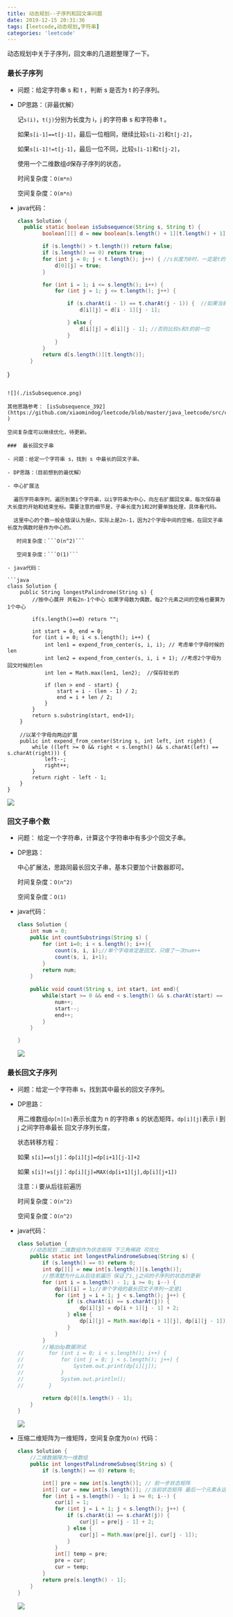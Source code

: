 ```yaml
---
title: 动态规划--子序列和回文串问题
date: 2019-12-15 20:31:36
tags: [leetcode,动态规划,字符串]
categories: 'leetcode'
---
```


动态规划中关于子序列，回文串的几道题整理了一下。

<!--more-->

### 最长子序列

- 问题：给定字符串 s 和 t ，判断 s 是否为 t 的子序列。

- DP思路：（非最优解）

  记```s(i)```，```t(j)```分别为长度为 i，j 的字符串 s 和字符串 t 。

  如果```s[i-1]==t[j-1]```，最后一位相同，继续比较```s[i-2]```和```t[j-2]```，

  如果```s[i-1]!=t[j-1]```，最后一位不同，比较```s[i-1]```和```t[j-2]```，

  使用一个二维数组d保存子序列的状态，

  时间复杂度：```O(m*n)```

  空间复杂度：```O(m*n)```

- java代码：

  ```java
  class Solution {
  	public static boolean isSubsequence(String s, String t) {
          boolean[][] d = new boolean[s.length() + 1][t.length() + 1];
  
          if (s.length() > t.length()) return false;
          if (s.length() == 0) return true;
          for (int j = 0; j < t.length(); j++) { //s长度为0时，一定是t的子序列
              d[0][j] = true;
          }
  
          for (int i = 1; i <= s.length(); i++) {
              for (int j = 1; j <= t.length(); j++) {
  
                  if (s.charAt(i - 1) == t.charAt(j - 1)) {  //如果当前的最后一位相同 比较s的																前一位和t的前一位
                      d[i][j] = d[i - 1][j - 1];
  
                  } else {
                      d[i][j] = d[i][j - 1]; //否则比较s和t的前一位
                  }
              }
          }
          return d[s.length()][t.length()];
      }
}
  ```

  ![](./isSubsequence.png)
  
  其他思路参考： [isSubsequence_392](https://github.com/xiaomindog/leetcode/blob/master/java_leetcode/src/com/leetcode/easy/isSubsequence_392.java )
  
  空间复杂度可以继续优化，待更新。

###  最长回文子串

- 问题：给定一个字符串 s，找到 s 中最长的回文子串。

- DP思路：（目前想到的最优解）

  - 中心扩展法

    遍历字符串序列，遍历到第i个字符串，以i字符串为中心，向左右扩展回文串，每次保存最大长度的开始和结束坐标。需要注意的细节是，子串长度为1和2时要单独处理，具体看代码。

    这里中心的个数一般会错误认为是n，实际上是2n-1，因为2个字母中间的空格，在回文子串长度为偶数时是作为中心的。

     时间复杂度：```O(n^2)```

     空间复杂度：```O(1)```

- java代码：

  ```java
  class Solution {
      public String longestPalindrome(String s) {
          //按中心展开 共有2n-1个中心 如果字母数为偶数，每2个元素之间的空格也要算为1个中心
          
          if(s.length()==0) return "";
          
          int start = 0, end = 0;
          for (int i = 0; i < s.length(); i++) {
              int len1 = expend_from_center(s, i, i); // 考虑单个字母时候的len
              int len2 = expend_from_center(s, i, i + 1); //考虑2个字母为回文时候的len
              int len = Math.max(len1, len2);  //保存较长的
  
              if (len > end - start) {
                  start = i - (len - 1) / 2;
                  end = i + len / 2;
              }
          }
          return s.substring(start, end+1);
      }
  
      //以某个字母向两边扩展
      public int expend_from_center(String s, int left, int right) {
          while ((left >= 0 && right < s.length() && s.charAt(left) == s.charAt(right))) {
              left--;
              right++;
          }
          return right - left - 1;
      }
  }
  ```
  
  ![](./longestPalindrome.png)

###  回文子串个数

- 问题： 给定一个字符串，计算这个字符串中有多少个回文子串。 

- DP思路：

  中心扩展法，思路同最长回文子串，基本只要加个计数器即可。

  时间复杂度：```O(n^2)```

  空间复杂度：```O(1)```

- java代码：

  ```java
  class Solution {
      int num = 0;
      public int countSubstrings(String s) {
          for (int i=0; i < s.length(); i++){
              count(s, i, i);//单个字母肯定是回文，只做了一次num++
              count(s, i, i+1);
          }
          return num;
      }
      
      public void count(String s, int start, int end){
          while(start >= 0 && end < s.length() && s.charAt(start) == s.charAt(end)){
              num++;
              start--;
              end++;
          }
      }
  
  }
  ```

  ![](./countSubstrings.png)

###  最长回文子序列

-  问题：给定一个字符串 s，找到其中最长的回文子序列。 

- DP思路：

  用二维数组```dp[n][n]```表示长度为 n 的字符串 s 的状态矩阵，```dp[i][j]```表示 i 到 j 之间字符串最长  回文子序列长度，

  状态转移方程：

  如果 ```s[i]==s[j]```：```dp[i][j]=dp[i+1][j-1]+2```

  如果 ```s[i]!=s[j]```：```dp[i][j]=MAX(dp[i+1][j],dp[i][j+1])```

  注意：i 要从后往前遍历

  时间复杂度：```O(n^2)```

  空间复杂度：```O(n^2)```

- java代码：

  ```java
  class Solution {
      //动态规划 二维数组作为状态矩阵 下三角稀疏 可优化
      public static int longestPalindromeSubseq(String s) {
          if (s.length() == 0) return 0;
          int dp[][] = new int[s.length()][s.length()];
          //想清楚为什么从后往前遍历 保证了i,j之间的子序列的状态的更新
          for (int i = s.length() - 1; i >= 0; i--) {
              dp[i][i] = 1;//单个字母的最长回文子序列一定是1
              for (int j = i + 1; j < s.length(); j++) {
                  if (s.charAt(i) == s.charAt(j)) {
                      dp[i][j] = dp[i + 1][j - 1] + 2;
                  } else {
                      dp[i][j] = Math.max(dp[i + 1][j], dp[i][j - 1]);
                  }
              }
          }
          //输出dp数据测试
  //        for (int i = 0; i < s.length(); i++) {
  //            for (int j = 0; j < s.length(); j++) {
  //                System.out.print(dp[i][j]);
  //            }
  //            System.out.println();
  //        }
  
          return dp[0][s.length() - 1];
      }
  }
  ```

  ![](./longestPalindromeSubseq1.png)

- 压缩二维矩阵为一维矩阵，空间复杂度为```O(n)``` 代码：

  ```java
  class Solution {
      //二维数据降为一维数组
      public int longestPalindromeSubseq(String s) {
          if (s.length() == 0) return 0;
  
          int[] pre = new int[s.length()]; // 前一步状态矩阵
          int[] cur = new int[s.length()]; //当前状态矩阵 最后一个元素永远保存当前的最大回文子序列																					长度
          for (int i = s.length() - 1; i >= 0; i--) {
              cur[i] = 1;
              for (int j = i + 1; j < s.length(); j++) {
                  if (s.charAt(i) == s.charAt(j)) {
                      cur[j] = pre[j - 1] + 2;
                  } else {
                      cur[j] = Math.max(pre[j], cur[j - 1]);
                  }
              }
              int[] temp = pre;
              pre = cur;
              cur = temp;
          }
          return pre[s.length() - 1];
      }
  }
  ```

  ![](./longestPalindromeSubseq2.png)

  

  

  

  

  

  

  

  